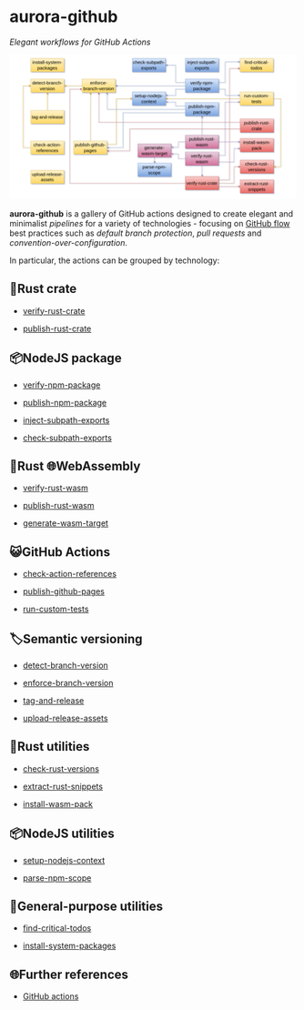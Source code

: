 # aurora-github

_Elegant workflows for GitHub Actions_

![Schema](docs/schema.png)

**aurora-github** is a gallery of GitHub actions designed to create elegant and minimalist _pipelines_ for a variety of technologies - focusing on [GitHub flow](https://docs.github.com/en/get-started/using-github/github-flow) best practices such as _default branch protection_, _pull requests_ and _convention-over-configuration_.

In particular, the actions can be grouped by technology:

## 🦀Rust crate

- [verify-rust-crate](actions/verify-rust-crate/README.md)

- [publish-rust-crate](actions/publish-rust-crate/README.md)

## 📦NodeJS package

- [verify-npm-package](actions/verify-npm-package/README.md)

- [publish-npm-package](actions/publish-npm-package/README.md)

- [inject-subpath-exports](actions/inject-subpath-exports/README.md)

- [check-subpath-exports](actions/check-subpath-exports/README.md)

## 🦀Rust 🌐WebAssembly

- [verify-rust-wasm](actions/verify-rust-wasm/README.md)

- [publish-rust-wasm](actions/publish-rust-wasm/README.md)

- [generate-wasm-target](actions/generate-wasm-target/README.md)

## 😺GitHub Actions

- [check-action-references](actions/check-action-references/README.md)

- [publish-github-pages](actions/publish-github-pages/README.md)

- [run-custom-tests](actions/run-custom-tests/README.md)

## 🏷️Semantic versioning

- [detect-branch-version](actions/detect-branch-version/README.md)

- [enforce-branch-version](actions/enforce-branch-version/README.md)

- [tag-and-release](actions/tag-and-release/README.md)

- [upload-release-assets](actions/upload-release-assets/README.md)

## 🦀Rust utilities

- [check-rust-versions](actions/check-rust-versions/README.md)

- [extract-rust-snippets](actions/extract-rust-snippets/README.md)

- [install-wasm-pack](actions/install-wasm-pack/README.md)

## 📦NodeJS utilities

- [setup-nodejs-context](actions/setup-nodejs-context/README.md)

- [parse-npm-scope](actions/parse-npm-scope/README.md)

## 🧰General-purpose utilities

- [find-critical-todos](actions/find-critical-todos/README.md)

- [install-system-packages](actions/install-system-packages/README.md)

## 🌐Further references

- [GitHub actions](https://docs.github.com/en/actions)
